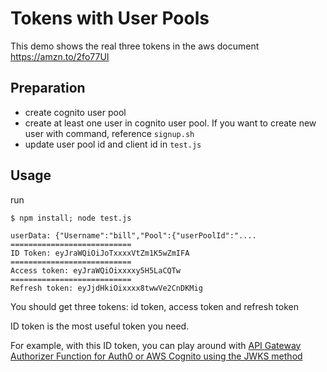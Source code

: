 # Tokens with User Pools

This demo shows the real three tokens in the aws document https://amzn.to/2fo77UI

## Preparation

* create cognito user pool
* create at least one user in cognito user pool. If you want to create new user with command, reference `signup.sh`
* update user pool id and client id in `test.js`

## Usage

run 

    $ npm install; node test.js
    
    userData: {"Username":"bill","Pool":{"userPoolId":"....
    ===========================
    ID Token: eyJraWQiOiJoTxxxxVtZm1K5wZmIFA
    ===========================
    Access token: eyJraWQiOixxxxy5H5LaCQTw
    ===========================
    Refresh token: eyJjdHkiOixxxx8twwVe2CnDKMig

You should get three tokens: id token, access token and refresh token

ID token is the most useful token you need. 

For example, with this ID token, you can play around with [API Gateway Authorizer Function for Auth0 or AWS Cognito using the JWKS method](https://github.com/serverless/examples/tree/master/aws-node-auth0-cognito-custom-authorizers-api)
